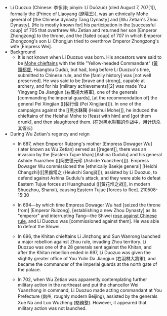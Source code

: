 - Li Duozuo (Chinese: 李多祚; pinyin: Lǐ Duōzuò) (died August 7, 707[1]), formally the [Prince of Liaoyang (遼陽王)], was an ethnically Mohe general of [the Chinese dynasty Tang Dynasty] and [Wu Zetian's Zhou Dynasty]. [He is mostly known for] his participation in the [successful coup] of 705 that overthrew Wu Zetian and returned her son [Emperor Zhongzong] to the throne, and the [failed coup] of 707 in which Emperor Zhongzong's son Li Chongjun tried to overthrow Emperor Zhongzong's wife [Empress Wei].
- Background
    - It is not known when Li Duozuo was born. His ancestors were said to be [Mohe chieftains](((zt0y3ge-X))) with the title "Yellow-headed Commandant" ([黃頭都督](((tGNuVAtbL))), Huangtou Dudu), but had, long before Li Duozuo's time, submitted to Chinese rule, and the [family history] was [not well preserved]. He was said to be [brave and strong], capable at archery, and for his [military achievements][2] was made You Yingyang Da Jiangjun (右鷹揚大將軍), one of the generals [commanding the imperial guards], [at the recommendation of] the general Pei Xingjian ([[裴行儉 (Pei Xingjian)]]). In one of the campaigns against the [[黑水靺鞨 (Heishui Mohe)]], he induced the chieftains of the Heishui Mohe to [feast with him] and [got them drunk], and then slaughtered them.
(在对黑水靺鞨的作战中，用计诱杀其酋长)
- During Wu Zetian's regency and reign
    - In 687, when Emperor Ruizong's mother [Empress Dowager Wu] (later known as Wu Zetian) served as [[regent]], there was an invasion by the [Eastern Tujue khan] [Ashina Gudulu] and his general Ashide Yuanzhen ([[阿史德元珍 (Ashide Yuanzhen)]]). Empress Dowager Wu commissioned the [ethnically Baekje general] [Heichi Changzhi]([[黑齒常之 (Heukchi Sangji)]]), assisted by Li Duozuo, to defend against Ashina Gudulu's attack, and they were able to defeat Eastern Tujue forces at Huanghuadui ([[黃花堆之战]], in modern Shuozhou, Shanxi), causing Eastern Tujue [forces to flee].
210508-15:30
    - In 694—by which time Empress Dowager Wu had [seized the throne from] [Emperor Ruizong], [establishing a new Zhou Dynasty] as its "emperor" and interrupting Tang—the Shiwei [rose against Chinese rule](((g-qHqKUvb))), and Li Duozuo was [commissioned against them]. He was able to defeat the Shiwei.
    - In 696, the Khitan chieftains Li Jinzhong and Sun Wanrong launched a major rebellion against Zhou rule, invading Zhou territory. Li Duozuo was one of the 28 generals sent against the Khitan, and after the Khitan rebellion ended in 697, Li Duozuo was given the slightly greater office of You Yulin Da Jiangjun (右羽林大將軍), and became the commander of the imperial guards at the north gate of the palace.


    - In 702, when Wu Zetian was apparently contemplating further military action in the northeast and put the chancellor Wei Yuanzhong in command, Li Duozuo made acting commandant at You Prefecture (幽州, roughly modern Beijing), assisted by the generals Xue Na and Luo Wuzheng (駱務整). However, it appeared that military action was not launched.
